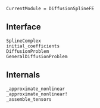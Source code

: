 ```@meta
CurrentModule = DiffusionSplineFE
```

## Interface

```@docs
SplineComplex
initial_coefficients
DiffusionProblem
GeneralDiffusionProblem
```

## Internals

```@docs
_approximate_nonlinear
_approximate_nonlinear!
_assemble_tensors
```